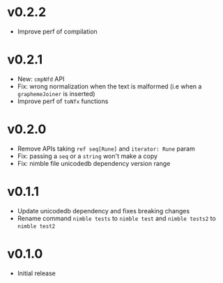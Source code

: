 v0.2.2
==================

* Improve perf of compilation

v0.2.1
==================

* New: `cmpNfd` API
* Fix: wrong normalization when the text is malformed
  (i.e when a `graphemeJoiner` is inserted)
* Improve perf of `toNfx` functions

v0.2.0
==================

* Remove APIs taking `ref seq[Rune]` and `iterator: Rune` param
* Fix: passing a `seq` or a `string` won't make a copy
* Fix: nimble file unicodedb dependency version range

v0.1.1
==================

* Update unicodedb dependency
  and fixes breaking changes
* Rename command `nimble tests` to `nimble test` and
  `nimble tests2` to `nimble test2`

v0.1.0
==================

* Initial release
